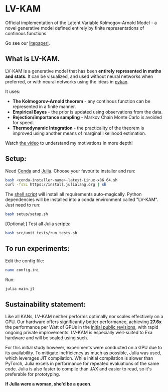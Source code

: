 # LV-KAM
Official implementation of the Latent Variable Kolmogov-Arnold Model - a novel generative model defined entirely by finite representations of continous functions.

Go see our [litepaper!](https://exalaboratories.com/litepaper).

## What is LV-KAM.

LV-KAM is a generative model that has been **entirely represented in maths and stats.** It can be visualized, and used without neural networks when preferred, or with neural networks using the ideas in [pykan](https://github.com/KindXiaoming/pykan). 

It uses:

- **The Kolmogorov-Arnold theorem** - any continous function can be represented in a finite manner.
- **Empirical Bayes** - the prior is updated using observations from the data.
- **Rejection/importance sampling** - Markov Chain Monte Carlo is avoided for speed.
- **Thermodynamic Integration** - the practicality of the theorem is improved using another means of marginal likelihood estimation.

Watch [the video](https://www.youtube.com/watch?v=dQw4w9WgXcQ) to understand my motivations in more depth!

## Setup:

Need [Conda](https://docs.conda.io/projects/conda/en/latest/user-guide/install/index.html) and [Julia](https://github.com/JuliaLang/juliaup). Choose your favourite installer and run: 

```bash
bash <conda-installer-name>-latest-Linux-x86_64.sh
curl -fsSL https://install.julialang.org | sh
```

The [shell script](setup/setup.sh) will install all requirements auto-magically. Python dependencies will be installed into a conda environment called "LV-KAM". Just need to run:

```bash
bash setup/setup.sh
```

[Optional;] Test all Julia scripts:

```bash
bash src/unit_tests/run_tests.sh
```

## To run experiments:

Edit the config file:

```bash
nano config.ini
```

Run:

```bash
julia main.jl
```

## Sustainability statement:

Like all KANs, LV-KAM neither performs optimally nor scales effectively on a GPU. Our hardware offers significantly better performance, achieving **27.6x** the performance per Watt of GPUs in the [initial public revisions](https://exalaboratories.com/litepaper), with rapid ongoing private improvements. LV-KAM is especially well-suited to Exa hardware and will be scaled using such. 

For this initial study however, experiments were conducted on a GPU due to its availability. To mitigate inefficiency as much as possible, Julia was used, which leverages JIT compilation. While initial compilation is slower than PyTorch, Julia excels in performance for repeated evaluations of the same code. Julia is also faster to compile than JAX and easier to read, so it's preferable for prototyping. 

**If Julia were a woman, she'd be a queen.**

